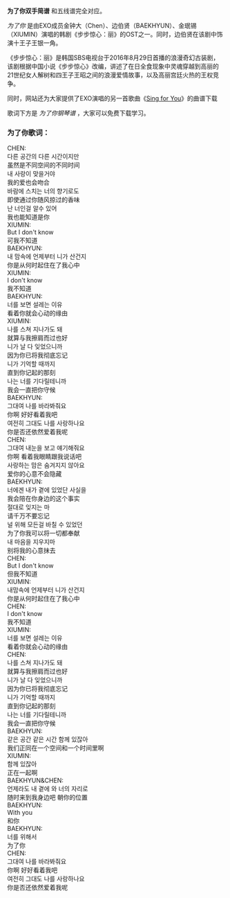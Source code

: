 

**为了你双手简谱** 和五线谱完全对应。

_为了你_
是由EXO成员金钟大（Chen）、边伯贤（BAEKHYUN）、金珉锡（XIUMIN）演唱的韩剧《步步惊心：丽》的OST之一。同时，边伯贤在该剧中饰演十王子王银一角。

《步步惊心：丽》是韩国SBS电视台于2016年8月29日首播的浪漫奇幻古装剧，该剧根据中国小说《步步惊心》改编，讲述了在日全食现象中灵魂穿越到高丽的21世纪女人解树和四王子王昭之间的浪漫爱情故事，以及高丽宫廷火热的王权竞争。

同时，网站还为大家提供了EXO演唱的另一首歌曲《[Sing for You](Music-7688-Sing-for-You-EXO.html "Sing
for You")》的曲谱下载

歌词下方是 _为了你钢琴谱_ ，大家可以免费下载学习。

### 为了你歌词：

CHEN:  
다른 공간의 다른 시간이지만  
虽然是不同空间的不同时间  
내 사랑이 맞을거야  
我的爱也会吻合  
바람에 스치는 너의 향기로도  
即使通过你随风掠过的香味  
난 너인걸 알수 있어  
我也能知道是你  
XIUMIN:  
But I don't know  
可我不知道  
BAEKHYUN:  
내 맘속에 언제부터 니가 산건지  
你是从何时起住在了我心中  
XIUMIN:  
I don't know  
我不知道  
BAEKHYUN:  
너를 보면 설레는 이유  
看着你就会心动的缘由  
XIUMIN:  
나를 스쳐 지나가도 돼  
就算与我擦肩而过也好  
니가 날 다 잊었으니까  
因为你已将我彻底忘记  
니가 기억할 때까지  
直到你记起的那刻  
나는 너를 기다릴테니까  
我会一直把你守候  
BAEKHYUN:  
그대여 나를 바라봐줘요  
你啊 好好看着我吧  
여전히 그대도 나를 사랑하나요  
你是否还依然爱着我呢  
CHEN:  
그대여 내눈을 보고 얘기해줘요  
你啊 看着我眼睛跟我说话吧  
사랑하는 맘은 숨겨지지 않아요  
爱你的心意不会隐藏  
BAEKHYUN:  
너에겐 내가 곁에 있었단 사실을  
我会陪在你身边的这个事实  
절대로 잊지는 마  
请千万不要忘记  
널 위해 모든걸 바칠 수 있었던  
为了你我可以将一切都奉献  
내 마음을 지우지마  
别将我的心意抹去  
CHEN:  
But I don't know  
但我不知道  
XIUMIN:  
내맘속에 언제부터 니가 산건지  
你是从何时起住在了我心中  
CHEN:  
I don't know  
我不知道  
XIUMIN:  
너를 보면 설레는 이유  
看着你就会心动的缘由  
CHEN:  
나를 스쳐 지나가도 돼  
就算与我擦肩而过也好  
니가 날 다 잊었으니까  
因为你已将我彻底忘记  
니가 기억할 때까지  
直到你记起的那刻  
나는 너를 기다릴테니까  
我会一直把你守候  
BAEKHYUN:  
같은 공간 같은 시간 함께 있잖아  
我们正同在一个空间和一个时间里啊  
XIUMIN:  
함께 있잖아  
正在一起啊  
BAEKHYUN&CHEN:  
언제라도 내 곁에 와 너의 자리로  
随时来到我身边吧 朝你的位置  
BAEKHYUN:  
With you  
和你  
BAEKHYUN:  
너를 위해서  
为了你  
CHEN:  
그대여 나를 바라봐줘요  
你啊 好好看着我吧  
여전히 그대도 나를 사랑하나요  
你是否还依然爱着我呢

